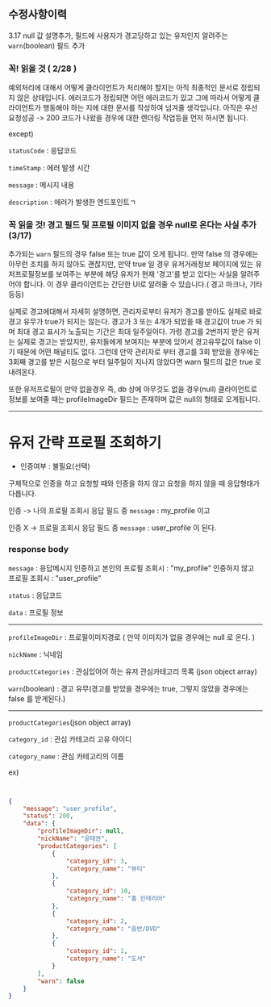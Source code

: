 ## 수정사항이력

3.17 null 값 설명추가, 필드에 사용자가 경고당하고 있는 유저인지 알려주는 `warn`(boolean) 필드 추가

### 꼭! 읽을 것 ( 2/28 )
예외처리에 대해서 어떻게 클라이언트가 처리해야 할지는 아직 최종적인 문서로 정립되지 않은 상태입니다. 에러코드가 정립되면 어떤 에러코드가 있고 그에 따라서 어떻게 클라이언트가 행동해야 하는 지에 대한 문서를 작성하여 넘겨줄 생각입니다.
아직은 우선 요청성공 -> 200 코드가 나왔을 경우에 대한 렌더링 작업등을 먼저 하시면 됩니다.

except)

`statusCode` : 응답코드

`timeStamp` : 에러 발생 시간

`message` : 메시지 내용

`description` : 에러가 발생한 엔드포인트ㄱ


### 꼭 읽을 것! 경고 필드 및 프로필 이미지 없을 경우 null로 온다는 사실 추가(3/17)
추가되는 `warn` 필드의 경우 false 또는 true 값이 오게 됩니다.
만약 false 의 경우에는 아무런 조치를 하지 않아도 괜찮지만, 만약 true 일 경우 유저거래정보 페이지에 있는 유저프로필정보를 보여주는 부분에 해당 유저가 현재 '경고'를 받고 있다는 사실을 알려주어야 합니다. 이 경우 클라이언트는 간단한 UI로 알려줄 수 있습니다.( 경고 마크나, 기타 등등)

실제로 경고에대해서 자세히 설명하면, 관리자로부터 유저가 경고를 받아도 실제로 바로 경고 유무가 true가 되지는 않는다. 경고가 3 또는 4개가 되었을 때 경고값이 true 가 되며 최대 경고 표시가 노출되는 기간은 최대 일주일이다. 가령 경고를 2번까지 받은 유저는 실제로 경고는 받았지만, 유저들에게 보여지는 부분에 있어서 경고유무값이 false 이기 때문에 어떤 패널티도 없다. 그런데 만약 관리자로 부터 경고를 3회 받았을 경우에는 3회째 경고를 받은 시점으로 부터 일주일이 지나지 않았다면 warn 필드의 값은 true 로 내려온다.


또한 유저프로필이 만약 없을경우 즉, db 상에 아무것도 없을 경우(null) 클라이언트로 정보를 보여줄 때는 profileImageDir 필드는 존재하며 값은 null의 형태로 오게됩니다.




---

# 유저 간략 프로필 조회하기

* 인증여부 : 불필요(선택)

구체적으로 인증을 하고 요청할 때와 인증을 하지 않고 요청을 하지 않을 때 응답형태가 다릅니다.

인증 -> 나의 프로필 조회시 응답 필드 중 `message` : my_profile 이고

인증 X -> 프로필 조회시 응답 필드 중 `message` : user_profile 이 된다.


### response body


`message` : 응답메시지
인증하고 본인의 프로필 조회시 : "my_profile"
인증하지 않고 프로필 조회시 : "user_profile"


`status` : 응답코드

`data` : 프로필 정보

---

`profileImageDir` : 프로필이미지경로 ( 만약 이미지가 없을 경우에는 null 로 온다. )

`nickName` : 닉네임

`productCategories` : 관심있어어 하는 유저 관심카테고리 목록 (json object array)

`warn`(boolean) : 경고 유무(경고를 받았을 경우에는 true, 그렇지 않았을 경우에는 false 를 받게된다.)

---

`productCategories`(json object array)

`category_id` : 관심 카테고리 고유 아이디

`category_name` : 관심 카테고리의 이름


ex)

```json


{
    "message": "user_profile",
    "status": 200,
    "data": {
        "profileImageDir": null,
        "nickName": "윤태권",
        "productCategories": [
            {
                "category_id": 3,
                "category_name": "뷰티"
            },
            {
                "category_id": 10,
                "category_name": "홈 인테리어"
            },
            {
                "category_id": 2,
                "category_name": "음반/DVD"
            },
            {
                "category_id": 1,
                "category_name": "도서"
            }
        ],
        "warn": false
    }
}



```
